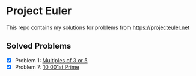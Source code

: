 # Project Euler
This repo contains my solutions for problems from https://projecteuler.net

## Solved Problems
- [x] Problem 1: [Multiples of 3 or 5](https://projecteuler.net/problem=1)
- [x] Problem 7: [10 001st Prime](https://projecteuler.net/problem=7)
